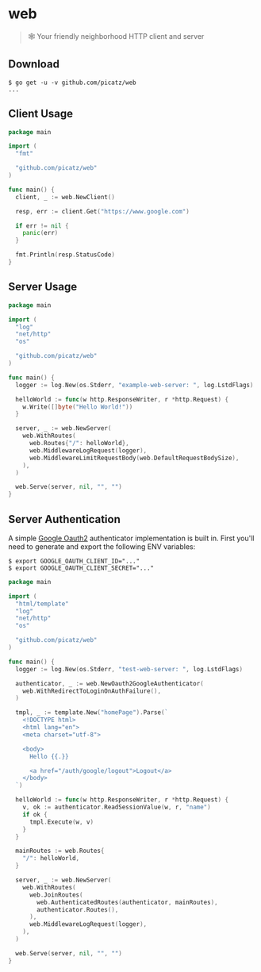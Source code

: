 # web

> 🕸 Your friendly neighborhood HTTP client and server

## Download

```console
$ go get -u -v github.com/picatz/web
...
```

## Client Usage

```go
package main

import (
  "fmt"

  "github.com/picatz/web"
)

func main() {
  client, _ := web.NewClient()

  resp, err := client.Get("https://www.google.com")

  if err != nil {
    panic(err)
  }

  fmt.Println(resp.StatusCode)
}
```

## Server Usage

```go
package main

import (
  "log"
  "net/http"
  "os"

  "github.com/picatz/web"
)

func main() {
  logger := log.New(os.Stderr, "example-web-server: ", log.LstdFlags)

  helloWorld := func(w http.ResponseWriter, r *http.Request) {
    w.Write([]byte("Hello World!"))
  }

  server, _ := web.NewServer(
    web.WithRoutes(
      web.Routes{"/": helloWorld},
      web.MiddlewareLogRequest(logger),
      web.MiddlewareLimitRequestBody(web.DefaultRequestBodySize),
    ),
  )

  web.Serve(server, nil, "", "")
}
```

## Server Authentication

A simple [Google Oauth2](https://support.google.com/googleapi/answer/6158849?hl=en) authenticator implementation is built in. First you'll need to generate and export the following ENV variables:

```console
$ export GOOGLE_OAUTH_CLIENT_ID="..."
$ export GOOGLE_OAUTH_CLIENT_SECRET="..."
```

```go
package main

import (
  "html/template"
  "log"
  "net/http"
  "os"

  "github.com/picatz/web"
)

func main() {
  logger := log.New(os.Stderr, "test-web-server: ", log.LstdFlags)

  authenticator, _ := web.NewOauth2GoogleAuthenticator(
    web.WithRedirectToLoginOnAuthFailure(),
  )

  tmpl, _ := template.New("homePage").Parse(`
    <!DOCTYPE html>
    <html lang="en">
    <meta charset="utf-8">

    <body>
      Hello {{.}}

      <a href="/auth/google/logout">Logout</a>
    </body>
  `)

  helloWorld := func(w http.ResponseWriter, r *http.Request) {
    v, ok := authenticator.ReadSessionValue(w, r, "name")
    if ok {
      tmpl.Execute(w, v)
    }
  }

  mainRoutes := web.Routes{
    "/": helloWorld,
  }

  server, _ := web.NewServer(
    web.WithRoutes(
      web.JoinRoutes(
        web.AuthenticatedRoutes(authenticator, mainRoutes),
        authenticator.Routes(),
      ),
      web.MiddlewareLogRequest(logger),
    ),
  )

  web.Serve(server, nil, "", "")
}
```
